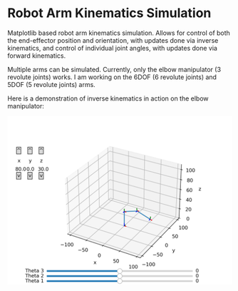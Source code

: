 # Robot Arm Kinematics Simulation

Matplotlib based robot arm kinematics simulation. Allows for control of both the end-effector position and orientation, with updates done via inverse kinematics, and control of individual joint angles, with updates done via forward kinematics.

Multiple arms can be simulated. Currently, only the elbow manipulator (3 revolute joints) works. I am working on the 6DOF (6 revolute joints) and 5DOF (5 revolute joints) arms.

Here is a demonstration of inverse kinematics in action on the elbow manipulator:

![Elbow Manipulator Demo](elbow_manipulator_sim.gif)
